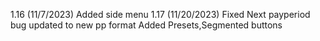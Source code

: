 1.16 (11/7/2023)
Added side menu
1.17 (11/20/2023)
Fixed Next payperiod bug
updated to new pp format
Added Presets,Segmented buttons

